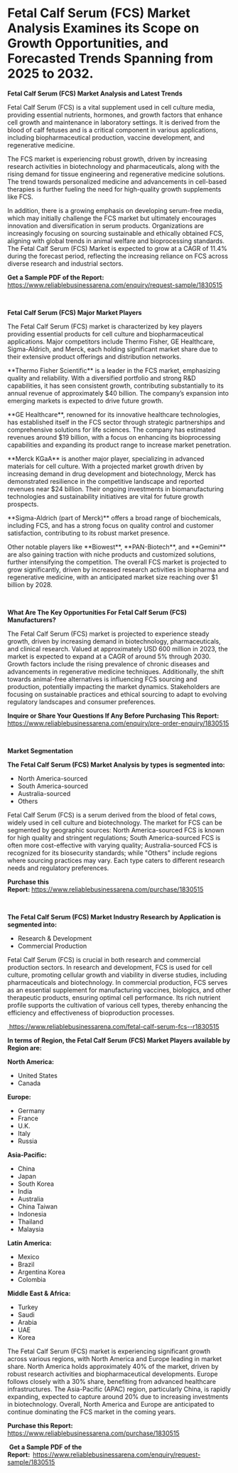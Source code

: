 <p><h1>Fetal Calf Serum (FCS) Market Analysis Examines its Scope on Growth Opportunities, and Forecasted Trends Spanning from 2025 to 2032.</h1></p><p><strong>Fetal Calf Serum (FCS) Market Analysis and Latest Trends</strong></p>
<p><p>Fetal Calf Serum (FCS) is a vital supplement used in cell culture media, providing essential nutrients, hormones, and growth factors that enhance cell growth and maintenance in laboratory settings. It is derived from the blood of calf fetuses and is a critical component in various applications, including biopharmaceutical production, vaccine development, and regenerative medicine. </p><p>The FCS market is experiencing robust growth, driven by increasing research activities in biotechnology and pharmaceuticals, along with the rising demand for tissue engineering and regenerative medicine solutions. The trend towards personalized medicine and advancements in cell-based therapies is further fueling the need for high-quality growth supplements like FCS. </p><p>In addition, there is a growing emphasis on developing serum-free media, which may initially challenge the FCS market but ultimately encourages innovation and diversification in serum products. Organizations are increasingly focusing on sourcing sustainable and ethically obtained FCS, aligning with global trends in animal welfare and bioprocessing standards. The Fetal Calf Serum (FCS) Market is expected to grow at a CAGR of 11.4% during the forecast period, reflecting the increasing reliance on FCS across diverse research and industrial sectors.</p></p>
<p><strong>Get a Sample PDF of the Report:&nbsp;</strong> <a href="https://www.reliablebusinessarena.com/enquiry/request-sample/1830515?utm_campaign=2632&utm_medium=2&utm_source=Github&utm_content=ia&utm_term=19042025&utm_id=fetal-calf-serum-fcs">https://www.reliablebusinessarena.com/enquiry/request-sample/1830515</a></p>
<p>&nbsp;</p>
<p><strong>Fetal Calf Serum (FCS) Major Market Players</strong></p>
<p><p>The Fetal Calf Serum (FCS) market is characterized by key players providing essential products for cell culture and biopharmaceutical applications. Major competitors include Thermo Fisher, GE Healthcare, Sigma-Aldrich, and Merck, each holding significant market share due to their extensive product offerings and distribution networks.</p><p>**Thermo Fisher Scientific** is a leader in the FCS market, emphasizing quality and reliability. With a diversified portfolio and strong R&D capabilities, it has seen consistent growth, contributing substantially to its annual revenue of approximately $40 billion. The company’s expansion into emerging markets is expected to drive future growth.</p><p>**GE Healthcare**, renowned for its innovative healthcare technologies, has established itself in the FCS sector through strategic partnerships and comprehensive solutions for life sciences. The company has estimated revenues around $19 billion, with a focus on enhancing its bioprocessing capabilities and expanding its product range to increase market penetration.</p><p>**Merck KGaA** is another major player, specializing in advanced materials for cell culture. With a projected market growth driven by increasing demand in drug development and biotechnology, Merck has demonstrated resilience in the competitive landscape and reported revenues near $24 billion. Their ongoing investments in biomanufacturing technologies and sustainability initiatives are vital for future growth prospects.</p><p>**Sigma-Aldrich (part of Merck)** offers a broad range of biochemicals, including FCS, and has a strong focus on quality control and customer satisfaction, contributing to its robust market presence.</p><p>Other notable players like **Biowest**, **PAN-Biotech**, and **Gemini** are also gaining traction with niche products and customized solutions, further intensifying the competition. The overall FCS market is projected to grow significantly, driven by increased research activities in biopharma and regenerative medicine, with an anticipated market size reaching over $1 billion by 2028.</p></p>
<p>&nbsp;</p>
<p><strong>What Are The Key Opportunities For Fetal Calf Serum (FCS) Manufacturers?</strong></p>
<p><p>The Fetal Calf Serum (FCS) market is projected to experience steady growth, driven by increasing demand in biotechnology, pharmaceuticals, and clinical research. Valued at approximately USD 600 million in 2023, the market is expected to expand at a CAGR of around 5% through 2030. Growth factors include the rising prevalence of chronic diseases and advancements in regenerative medicine techniques. Additionally, the shift towards animal-free alternatives is influencing FCS sourcing and production, potentially impacting the market dynamics. Stakeholders are focusing on sustainable practices and ethical sourcing to adapt to evolving regulatory landscapes and consumer preferences.</p></p>
<p><strong>Inquire or Share Your Questions If Any Before Purchasing This Report:</strong> <a href="https://www.reliablebusinessarena.com/enquiry/pre-order-enquiry/1830515?utm_campaign=2632&utm_medium=2&utm_source=Github&utm_content=ia&utm_term=19042025&utm_id=fetal-calf-serum-fcs">https://www.reliablebusinessarena.com/enquiry/pre-order-enquiry/1830515</a></p>
<p>&nbsp;</p>
<p><strong>Market Segmentation</strong></p>
<p><strong>The Fetal Calf Serum (FCS) Market Analysis by types is segmented into:</strong></p>
<p><ul><li>North America-sourced</li><li>South America-sourced</li><li>Australia-sourced</li><li>Others</li></ul></p>
<p><p>Fetal Calf Serum (FCS) is a serum derived from the blood of fetal cows, widely used in cell culture and biotechnology. The market for FCS can be segmented by geographic sources: North America-sourced FCS is known for high quality and stringent regulations; South America-sourced FCS is often more cost-effective with varying quality; Australia-sourced FCS is recognized for its biosecurity standards; while "Others" include regions where sourcing practices may vary. Each type caters to different research needs and regulatory preferences.</p></p>
<p><strong>Purchase this Report:&nbsp;</strong><a href="https://www.reliablebusinessarena.com/purchase/1830515?utm_campaign=2632&utm_medium=2&utm_source=Github&utm_content=ia&utm_term=19042025&utm_id=fetal-calf-serum-fcs">https://www.reliablebusinessarena.com/purchase/1830515</a></p>
<p>&nbsp;</p>
<p><strong>The Fetal Calf Serum (FCS) Market Industry Research by Application is segmented into:</strong></p>
<p><ul><li>Research & Development</li><li>Commercial Production</li></ul></p>
<p><p>Fetal Calf Serum (FCS) is crucial in both research and commercial production sectors. In research and development, FCS is used for cell culture, promoting cellular growth and viability in diverse studies, including pharmaceuticals and biotechnology. In commercial production, FCS serves as an essential supplement for manufacturing vaccines, biologics, and other therapeutic products, ensuring optimal cell performance. Its rich nutrient profile supports the cultivation of various cell types, thereby enhancing the efficiency and effectiveness of bioproduction processes.</p></p>
<p><a href="https://www.reliablebusinessarena.com/fetal-calf-serum-fcs--r1830515?utm_campaign=2632&utm_medium=2&utm_source=Github&utm_content=ia&utm_term=19042025&utm_id=fetal-calf-serum-fcs">&nbsp;https://www.reliablebusinessarena.com/fetal-calf-serum-fcs--r1830515</a></p>
<p><strong>In terms of Region, the Fetal Calf Serum (FCS) Market Players available by Region are:</strong></p>
<p>
    <p> <strong> North America: </strong>
        <ul>
            <li>United States</li>
            <li>Canada</li>
        </ul>
        </p> 
    <p> <strong> Europe: </strong>
        <ul>
            <li>Germany</li>
            <li>France</li>
            <li>U.K.</li>
            <li>Italy</li>
            <li>Russia</li>
        </ul>
        </p> 
    <p> <strong> Asia-Pacific: </strong>
        <ul>
            <li>China</li>
            <li>Japan</li>
            <li>South Korea</li>
            <li>India</li>
            <li>Australia</li>
            <li>China Taiwan</li>
            <li>Indonesia</li>
            <li>Thailand</li>
            <li>Malaysia</li>
        </ul>
        </p> 
    <p> <strong> Latin America: </strong>
        <ul>
            <li>Mexico</li>
            <li>Brazil</li>
            <li>Argentina Korea</li>
            <li>Colombia</li>
        </ul>
        </p> 
    <p> <strong> Middle East & Africa: </strong>
        <ul>
            <li>Turkey</li>
            <li>Saudi</li>
            <li>Arabia</li>
            <li>UAE</li>
            <li>Korea</li>
        </ul>
    </p>
    </p>
<p><p>The Fetal Calf Serum (FCS) market is experiencing significant growth across various regions, with North America and Europe leading in market share. North America holds approximately 40% of the market, driven by robust research activities and biopharmaceutical developments. Europe follows closely with a 30% share, benefiting from advanced healthcare infrastructures. The Asia-Pacific (APAC) region, particularly China, is rapidly expanding, expected to capture around 20% due to increasing investments in biotechnology. Overall, North America and Europe are anticipated to continue dominating the FCS market in the coming years.</p></p>
<p><strong>Purchase this Report: </strong><a href="https://www.reliablebusinessarena.com/purchase/1830515?utm_campaign=2632&utm_medium=2&utm_source=Github&utm_content=ia&utm_term=19042025&utm_id=fetal-calf-serum-fcs">https://www.reliablebusinessarena.com/purchase/1830515</a></p>
<p>&nbsp;<strong>Get a Sample PDF of the Report:&nbsp;&nbsp;</strong><a href="https://www.reliablebusinessarena.com/enquiry/request-sample/1830515?utm_campaign=2632&utm_medium=2&utm_source=Github&utm_content=ia&utm_term=19042025&utm_id=fetal-calf-serum-fcs">https://www.reliablebusinessarena.com/enquiry/request-sample/1830515</a></p>
<p><strong></strong></p>
<p><p></p><p></p><p></p></p>